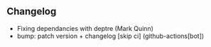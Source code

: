 ## Changelog

- Fixing dependancies with deptre (Mark Quinn)
- bump: patch version + changelog [skip ci] (github-actions[bot])